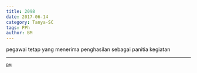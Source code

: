 ```yaml
---
title: 2098
date: 2017-06-14
category: Tanya-SC
tags: PPh
author: BM
---
```


pegawai tetap yang menerima penghasilan sebagai panitia kegiatan

---



`BM`
